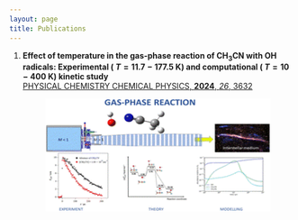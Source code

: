```yaml
---
layout: page
title: Publications
---
```


1. **Effect of temperature in the gas-phase reaction of CH<sub>3</sub>CN with OH radicals: Experimental ( $T=11.7-177.5$ K) and computational ( $T=10-400$ K) kinetic study**  
   [PHYSICAL CHEMISTRY CHEMICAL PHYSICS, **2024**, _26_, 3632](https://pubs.rsc.org/en/content/articlelanding/2024/cp/d3cp04944b)
   <p align="center">
   <img src="https://github.com/emartineznunez/emartineznunez.github.io/blob/master/Imagen1.gif?raw=true" alt="alt text" width="400" height="200">
   </p>


